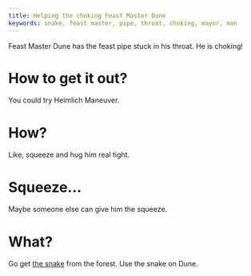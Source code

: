 ```yaml
---
title: Helping the choking Feast Master Dune
keywords: snake, feast master, pipe, throat, choking, mayor, man
---
```


Feast Master Dune has the feast pipe stuck in his throat. He is choking!

# How to get it out?
You could try Heimlich Maneuver.

# How?
Like, squeeze and hug him real tight.

# Squeeze...
Maybe someone else can give him the squeeze.

# What?
Go get [the snake](010-snake.md) from the forest. Use the snake on Dune.
